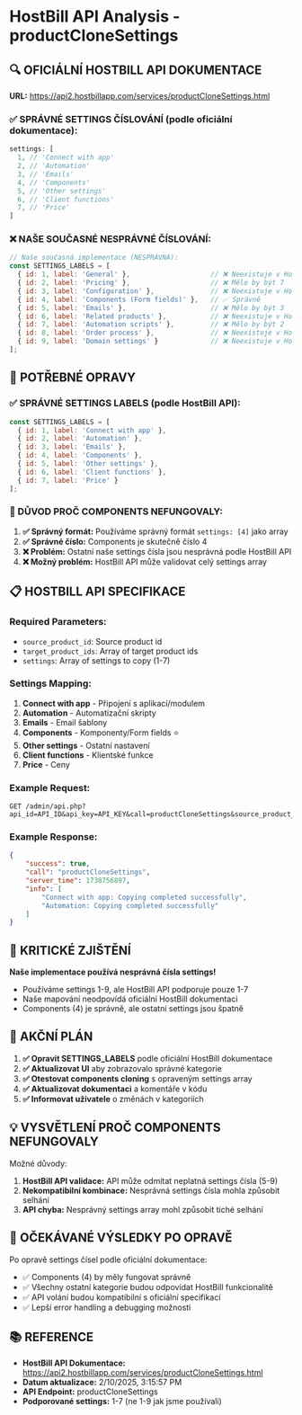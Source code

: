 # HostBill API Analysis - productCloneSettings

## 🔍 OFICIÁLNÍ HOSTBILL API DOKUMENTACE

**URL:** https://api2.hostbillapp.com/services/productCloneSettings.html

### ✅ SPRÁVNÉ SETTINGS ČÍSLOVÁNÍ (podle oficiální dokumentace):

```javascript
settings: [
  1, // 'Connect with app'
  2, // 'Automation' 
  3, // 'Emails'
  4, // 'Components'
  5, // 'Other settings'
  6, // 'Client functions'
  7, // 'Price'
]
```

### ❌ NAŠE SOUČASNÉ NESPRÁVNÉ ČÍSLOVÁNÍ:

```javascript
// Naše současná implementace (NESPRÁVNÁ):
const SETTINGS_LABELS = [
  { id: 1, label: 'General' },                    // ❌ Neexistuje v HostBill API
  { id: 2, label: 'Pricing' },                    // ❌ Mělo by být 7
  { id: 3, label: 'Configuration' },              // ❌ Neexistuje v HostBill API
  { id: 4, label: 'Components (Form fields)' },   // ✅ Správně
  { id: 5, label: 'Emails' },                     // ❌ Mělo by být 3
  { id: 6, label: 'Related products' },           // ❌ Neexistuje v HostBill API
  { id: 7, label: 'Automation scripts' },         // ❌ Mělo by být 2
  { id: 8, label: 'Order process' },              // ❌ Neexistuje v HostBill API
  { id: 9, label: 'Domain settings' }             // ❌ Neexistuje v HostBill API
];
```

## 🔧 POTŘEBNÉ OPRAVY

### ✅ SPRÁVNÉ SETTINGS LABELS (podle HostBill API):

```javascript
const SETTINGS_LABELS = [
  { id: 1, label: 'Connect with app' },
  { id: 2, label: 'Automation' },
  { id: 3, label: 'Emails' },
  { id: 4, label: 'Components' },
  { id: 5, label: 'Other settings' },
  { id: 6, label: 'Client functions' },
  { id: 7, label: 'Price' }
];
```

### 🎯 DŮVOD PROČ COMPONENTS NEFUNGOVALY:

1. **✅ Správný formát:** Používáme správný formát `settings: [4]` jako array
2. **✅ Správné číslo:** Components je skutečně číslo 4
3. **❌ Problém:** Ostatní naše settings čísla jsou nesprávná podle HostBill API
4. **❌ Možný problém:** HostBill API může validovat celý settings array

## 📋 HOSTBILL API SPECIFIKACE

### Required Parameters:
- `source_product_id`: Source product id
- `target_product_ids`: Array of target product ids
- `settings`: Array of settings to copy (1-7)

### Settings Mapping:
1. **Connect with app** - Připojení s aplikací/modulem
2. **Automation** - Automatizační skripty
3. **Emails** - Email šablony
4. **Components** - Komponenty/Form fields ⭐
5. **Other settings** - Ostatní nastavení
6. **Client functions** - Klientské funkce
7. **Price** - Ceny

### Example Request:
```
GET /admin/api.php?api_id=API_ID&api_key=API_KEY&call=productCloneSettings&source_product_id=SOURCE_PRODUCT_ID&target_product_ids=TARGET_PRODUCT_IDS&settings=SETTINGS
```

### Example Response:
```json
{
    "success": true,
    "call": "productCloneSettings",
    "server_time": 1738756897,
    "info": [
        "Connect with app: Copying completed successfully",
        "Automation: Copying completed successfully"
    ]
}
```

## 🚨 KRITICKÉ ZJIŠTĚNÍ

**Naše implementace používá nesprávná čísla settings!**

- Používáme settings 1-9, ale HostBill API podporuje pouze 1-7
- Naše mapování neodpovídá oficiální HostBill dokumentaci
- Components (4) je správně, ale ostatní settings jsou špatně

## 🔧 AKČNÍ PLÁN

1. **✅ Opravit SETTINGS_LABELS** podle oficiální HostBill dokumentace
2. **✅ Aktualizovat UI** aby zobrazovalo správné kategorie
3. **✅ Otestovat components cloning** s opraveným settings array
4. **✅ Aktualizovat dokumentaci** a komentáře v kódu
5. **✅ Informovat uživatele** o změnách v kategoriích

## 💡 VYSVĚTLENÍ PROČ COMPONENTS NEFUNGOVALY

Možné důvody:
1. **HostBill API validace:** API může odmítat neplatná settings čísla (5-9)
2. **Nekompatibilní kombinace:** Nesprávná settings čísla mohla způsobit selhání
3. **API chyba:** Nesprávný settings array mohl způsobit tiché selhání

## 🎯 OČEKÁVANÉ VÝSLEDKY PO OPRAVĚ

Po opravě settings čísel podle oficiální dokumentace:
- ✅ Components (4) by měly fungovat správně
- ✅ Všechny ostatní kategorie budou odpovídat HostBill funkcionalitě
- ✅ API volání budou kompatibilní s oficiální specifikací
- ✅ Lepší error handling a debugging možnosti

## 📚 REFERENCE

- **HostBill API Dokumentace:** https://api2.hostbillapp.com/services/productCloneSettings.html
- **Datum aktualizace:** 2/10/2025, 3:15:57 PM
- **API Endpoint:** productCloneSettings
- **Podporované settings:** 1-7 (ne 1-9 jak jsme používali)
